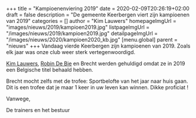+++
title = "Kampioenenviering 2019"
date = 2020-02-09T20:26:19+02:00
draft = false
description = "De gemeente Keerbergen viert zijn kampioenen van 2019"
categories = []
author = "Kim Lauwers"
homepageImgUrl = "images/nieuws/2019/kampioen2019.jpg"
listpageImgUrl = "/images/nieuws/2019/kampioen2019.jpg"
detailpageImgUrl = "/images/nieuws/2020/kampioen2020_kb.jpg"
[menu.global]
    parent = "nieuws"
+++
Vandaag vierde Keerbergen zijn kampioenen van 2019.
Zoals elk jaar was onze club weer sterk vertegenwoordigd. 

[Kim Lauwers](https://www.jujitsukeerbergen.be/trainers/#Kim_Lauwers), [Robin De Bie](https://www.jujitsukeerbergen.be/trainers/#Robin_De%20Bie) en Brecht werden gehuldigd omdat ze in 2019 een Belgische titel behaald hebben.

Brecht mocht zelfs met de trofee: Sportbelofte van het jaar naar huis gaan. Dit is een trofee dat je maar 1 keer in uw leven kan winnen. Dikke proficiat !

Vanwege,

De trainers en het bestuur